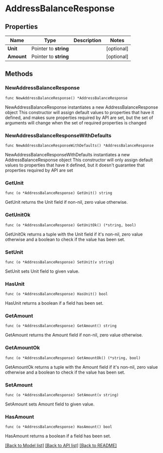 # AddressBalanceResponse

## Properties

Name | Type | Description | Notes
------------ | ------------- | ------------- | -------------
**Unit** | Pointer to **string** |  | [optional] 
**Amount** | Pointer to **string** |  | [optional] 

## Methods

### NewAddressBalanceResponse

`func NewAddressBalanceResponse() *AddressBalanceResponse`

NewAddressBalanceResponse instantiates a new AddressBalanceResponse object
This constructor will assign default values to properties that have it defined,
and makes sure properties required by API are set, but the set of arguments
will change when the set of required properties is changed

### NewAddressBalanceResponseWithDefaults

`func NewAddressBalanceResponseWithDefaults() *AddressBalanceResponse`

NewAddressBalanceResponseWithDefaults instantiates a new AddressBalanceResponse object
This constructor will only assign default values to properties that have it defined,
but it doesn't guarantee that properties required by API are set

### GetUnit

`func (o *AddressBalanceResponse) GetUnit() string`

GetUnit returns the Unit field if non-nil, zero value otherwise.

### GetUnitOk

`func (o *AddressBalanceResponse) GetUnitOk() (*string, bool)`

GetUnitOk returns a tuple with the Unit field if it's non-nil, zero value otherwise
and a boolean to check if the value has been set.

### SetUnit

`func (o *AddressBalanceResponse) SetUnit(v string)`

SetUnit sets Unit field to given value.

### HasUnit

`func (o *AddressBalanceResponse) HasUnit() bool`

HasUnit returns a boolean if a field has been set.

### GetAmount

`func (o *AddressBalanceResponse) GetAmount() string`

GetAmount returns the Amount field if non-nil, zero value otherwise.

### GetAmountOk

`func (o *AddressBalanceResponse) GetAmountOk() (*string, bool)`

GetAmountOk returns a tuple with the Amount field if it's non-nil, zero value otherwise
and a boolean to check if the value has been set.

### SetAmount

`func (o *AddressBalanceResponse) SetAmount(v string)`

SetAmount sets Amount field to given value.

### HasAmount

`func (o *AddressBalanceResponse) HasAmount() bool`

HasAmount returns a boolean if a field has been set.


[[Back to Model list]](../README.md#documentation-for-models) [[Back to API list]](../README.md#documentation-for-api-endpoints) [[Back to README]](../README.md)


